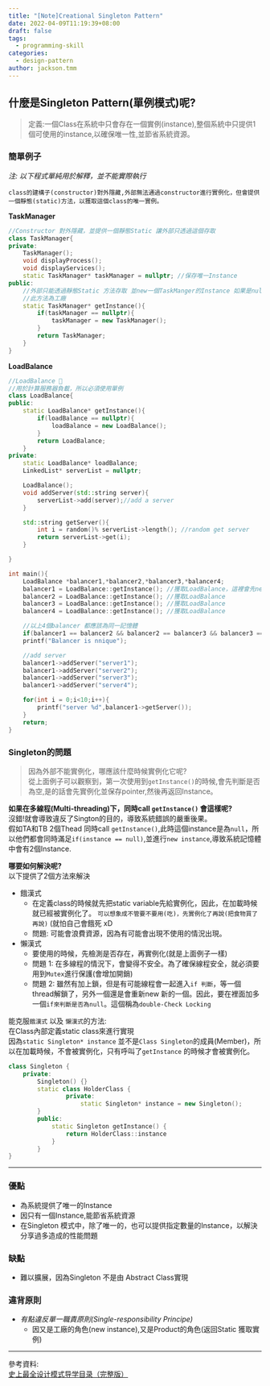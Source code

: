 ```yaml
---
title: "[Note]Creational Singleton Pattern"
date: 2022-04-09T11:19:39+08:00
draft: false
tags:
  - programming-skill
categories:
  - design-pattern
author: jackson.tmm
---
```



## 什麼是Singleton Pattern(單例模式)呢?
> 定義:一個Class在系統中只會存在一個實例(instance),整個系統中只提供1個可使用的instance,以確保唯一性,並節省系統資源。

### 簡單例子 
*注: 以下程式單純用於解釋，並不能實際執行*  
```
class的建構子(constructor)對外隱藏,外部無法通過constructor進行實例化，但會提供一個靜態(static)方法，以獲取這個class的唯一實例。
```
**TaskManager**
```c++
//Constructor 對外隱藏，並提供一個靜態Static 讓外部只透過這個存取
class TaskManager{
private:
	TaskManager();
	void displayProcess();
	void displayServices();
	static TaskManager* taskManager = nullptr; //保存唯一Instance
public:
	//外部只能透過靜態Static 方法存取 並new一個TaskManger的Instance 如果是null的
	//此方法為工廠
	static TaskManager* getInstance(){
        if(taskManager == nullptr){
            taskManager = new TaskManager();
        }
        return TaskManager;
    }
}
```
**LoadBalance**
```c++
//LoadBalance 🌰
//用於計算服務器負載，所以必須使用單例
class LoadBalance{
public:
	static LoadBalance* getInstance(){
        if(loadBalance == nullptr){
            loadBalance = new LoadBalance();
        }
        return LoadBalance;
    }
private:
	static LoadBalance* loadBalance;
	LinkedList* serverList = nullptr;

	LoadBalance();
	void addServer(std::string server){
        serverList->add(server);//add a server
    }

	std::string getServer(){
        int i = random()% serverList->length(); //random get server
        return serverList->get(i);
    }

}

int main(){
    LoadBalance *balancer1,*balancer2,*balancer3,*balancer4;
    balancer1 = LoadBalance::getInstance(); //獲取LoadBalance，這裡會先new 再return
    balancer2 = LoadBalance::getInstance(); //獲取LoadBalance
    balancer3 = LoadBalance::getInstance(); //獲取LoadBalance
    balancer4 = LoadBalance::getInstance(); //獲取LoadBalance

    //以上4個balancer 都應該為同一記憶體
    if(balancer1 == balancer2 && balancer2 == balancer3 && balancer3 == balancer4)
    printf("Balancer is nnique");

    //add server
    balancer1->addServer("server1");
    balancer1->addServer("server2");
    balancer1->addServer("server3");
    balancer1->addServer("server4");

    for(int i = 0;i<10;i++){
        printf("server %d",balancer1->getServer());
    }
    return;
}
```
### Singleton的問題
> 因為外部不能實例化，哪應該什麼時候實例化它呢?  
> 從上面例子可以觀察到，第一次使用到`getInstance()`的時候,會先判斷是否為空,是的話會先實例化並保存pointer,然後再返回Instance。

**如果在多線程(Multi-threading)下，同時call `getInstance()` 會這樣呢?**  
沒錯!就會導致違反了Sington的目的，導致系統錯誤的嚴重後果。  
假如TA和TB 2個Thead 同時call `getInstance()`,此時這個instance是為`null`，所以他們都會同時滿足`if(instance == null)`,並進行`new instance`,導致系統記憶體中會有2個Instance.

**哪要如何解決呢?**  
以下提供了2個方法來解決
* 餓漢式
  * 在定義class的時候就先把static variable先給實例化，因此，在加載時候就已經被實例化了。 `可以想象成不管要不要用(吃)，先實例化了再說(把食物買了再說)` (就怕自己會餓死 xD
  * 問題: 可能會浪費資源，因為有可能會出現不使用的情況出現。
* 懶漢式
  * 要使用的時候，先檢測是否存在，再實例化(就是上面例子一樣)
  * 問題 1: 在多線程的情況下，會變得不安全。為了確保線程安全，就必須要用到`Mutex`進行保護(會增加開銷)
  * 問題 2: 雖然有加上鎖，但是有可能線程會一起進入`if 判斷`，等一個thread解鎖了，另外一個還是會重新new 新的一個。因此，要在裡面加多一個`if來判斷是否為null`。這個稱為`double-Check Locking`

能克服`餓漢式` 以及 `懶漢式`的方法:  
在Class內部定義static class來進行實現  
因為`static Singleton* instance` 並不是`Class Singleton`的成員(Member)，所以在加載時候，不會被實例化，只有呼叫了`getInstance` 的時候才會被實例化。
```c++
class Singleton {
    private:
		Singleton() {}
        static class HolderClass {
                private:
                    static Singleton* instance = new Singleton();
        }
        public:
            static Singleton getInstance() {
                return HolderClass::instance
            }
        }
}   
```

---
### 優點
* 為系統提供了唯一的Instance
* 因只有一個Instance,能節省系統資源
* 在Singleton 模式中，除了唯一的，也可以提供指定數量的Instance，以解決分享過多造成的性能問題

### 缺點
* 難以擴展，因為Singleton 不是由 Abstract Class實現

### 違背原則
* *有點違反單一職責原則(Single-responsibility Principe)*
  * 因又是工廠的角色(new instance),又是Product的角色(返回Static 獲取實例)

---
參考資料:  
[史上最全设计模式导学目录（完整版）](https://blog.csdn.net/LoveLion/article/details/17517213)